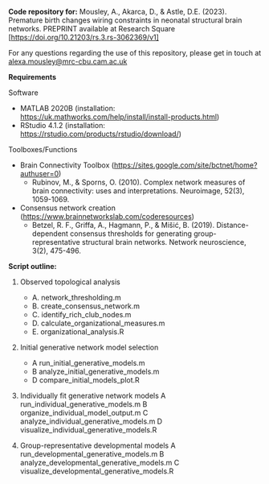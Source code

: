 **Code repository for:**
Mousley, A., Akarca, D., & Astle, D.E. (2023). Premature birth changes wiring constraints in neonatal structural brain networks. PREPRINT available at Research Square [https://doi.org/10.21203/rs.3.rs-3062369/v1]

For any questions regarding the use of this repository, please get in touch at alexa.mousley@mrc-cbu.cam.ac.uk

**Requirements**

Software
* MATLAB 2020B (installation: https://uk.mathworks.com/help/install/install-products.html)
* RStudio 4.1.2 (installation: https://rstudio.com/products/rstudio/download/)

Toolboxes/Functions
* Brain Connectivity Toolbox (https://sites.google.com/site/bctnet/home?authuser=0)
	- Rubinov, M., & Sporns, O. (2010). Complex network measures of brain connectivity: uses and interpretations. Neuroimage, 52(3), 1059-1069.
* Consensus network creation (https://www.brainnetworkslab.com/coderesources)
	- Betzel, R. F., Griffa, A., Hagmann, P., & Mišić, B. (2019). Distance-dependent consensus thresholds for generating group-representative structural brain networks. Network neuroscience, 3(2), 475-496.

**Script outline:**
1) Observed topological analysis
	- A. network_thresholding.m
	- B. create_consensus_network.m
	- C. identify_rich_club_nodes.m
	- D. calculate_organizational_measures.m
	- E. organizational_analysis.R  

3) Initial generative network model selection 
	- A run_initial_generative_models.m
	- B analyze_initial_generative_models.m  
	- D compare_initial_models_plot.R

4) Individually fit generative network models 
	A run_individual_generative_models.m
	B organize_individual_model_output.m 
	C analyze_individual_generative_models.m 
	D visualize_individual_generative_models.R 

5) Group-representative developmental models 
	A run_developmental_generative_models.m
	B analyze_developmental_generative_models.m 
	C visualize_developmental_generative_models.R 


